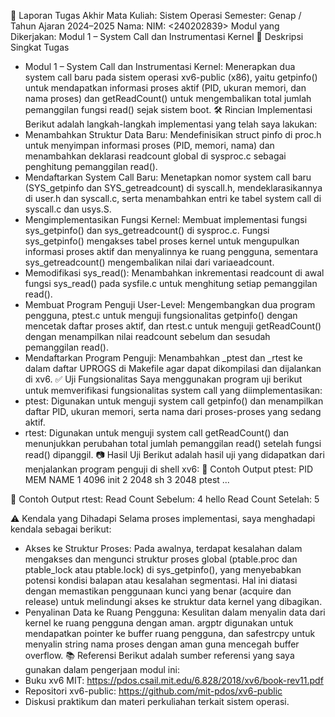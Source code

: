 📝 Laporan Tugas Akhir
Mata Kuliah: Sistem Operasi
Semester: Genap / Tahun Ajaran 2024–2025
Nama: <Muhammad Khamdan Azkiya>
NIM: <240202839>
Modul yang Dikerjakan: Modul 1 – System Call dan Instrumentasi Kernel
📌 Deskripsi Singkat Tugas
 * Modul 1 – System Call dan Instrumentasi Kernel:
   Menerapkan dua system call baru pada sistem operasi xv6-public (x86), yaitu getpinfo() untuk mendapatkan informasi proses aktif (PID, ukuran memori, dan nama proses) dan getReadCount() untuk mengembalikan total jumlah pemanggilan fungsi read() sejak sistem boot.
🛠️ Rincian Implementasi
Berikut adalah langkah-langkah implementasi yang telah saya lakukan:
 * Menambahkan Struktur Data Baru: Mendefinisikan struct pinfo di proc.h untuk menyimpan informasi proses (PID, memori, nama) dan menambahkan deklarasi readcount global di sysproc.c sebagai penghitung pemanggilan read().
 * Mendaftarkan System Call Baru: Menetapkan nomor system call baru (SYS_getpinfo dan SYS_getreadcount) di syscall.h, mendeklarasikannya di user.h dan syscall.c, serta menambahkan entri ke tabel system call di syscall.c dan usys.S.
 * Mengimplementasikan Fungsi Kernel: Membuat implementasi fungsi sys_getpinfo() dan sys_getreadcount() di sysproc.c. Fungsi sys_getpinfo() mengakses tabel proses kernel untuk mengupulkan informasi proses aktif dan menyalinnya ke ruang pengguna, sementara sys_getreadcount() mengembalikan nilai dari variaeadcount.
 * Memodifikasi sys_read(): Menambahkan inkrementasi readcount di awal fungsi sys_read() pada sysfile.c untuk menghitung setiap pemanggilan read().
 * Membuat Program Penguji User-Level: Mengembangkan dua program pengguna, ptest.c untuk menguji fungsionalitas getpinfo() dengan mencetak daftar proses aktif, dan rtest.c untuk menguji getReadCount() dengan menampilkan nilai readcount sebelum dan sesudah pemanggilan read().
 * Mendaftarkan Program Penguji: Menambahkan _ptest dan _rtest ke dalam daftar UPROGS di Makefile agar dapat dikompilasi dan dijalankan di xv6.
✅ Uji Fungsionalitas
Saya menggunakan program uji berikut untuk memverifikasi fungsionalitas system call yang diimplementasikan:
 * ptest: Digunakan untuk menguji system call getpinfo() dan menampilkan daftar PID, ukuran memori, serta nama dari proses-proses yang sedang aktif.
 * rtest: Digunakan untuk menguji system call getReadCount() dan menunjukkan perubahan total jumlah pemanggilan read() setelah fungsi read() dipanggil.
📷 Hasil Uji
Berikut adalah hasil uji yang didapatkan dari menjalankan program penguji di shell xv6:
📍 Contoh Output ptest:
PID	MEM	NAME
1	4096	init
2	2048	sh
3	2048	ptest
...

📍 Contoh Output rtest:
Read Count Sebelum: 4
hello
Read Count Setelah: 5

⚠️ Kendala yang Dihadapi
Selama proses implementasi, saya menghadapi kendala sebagai berikut:
 * Akses ke Struktur Proses: Pada awalnya, terdapat kesalahan dalam mengakses dan mengunci struktur proses global (ptable.proc dan ptable_lock atau ptable.lock) di sys_getpinfo(), yang menyebabkan potensi kondisi balapan atau kesalahan segmentasi. Hal ini diatasi dengan memastikan penggunaan kunci yang benar (acquire dan release) untuk melindungi akses ke struktur data kernel yang dibagikan.
 * Penyalinan Data ke Ruang Pengguna: Kesulitan dalam menyalin data dari kernel ke ruang pengguna dengan aman. argptr digunakan untuk mendapatkan pointer ke buffer ruang pengguna, dan safestrcpy untuk menyalin string nama proses dengan aman guna mencegah buffer overflow.
📚 Referensi
Berikut adalah sumber referensi yang saya gunakan dalam pengerjaan modul ini:
 * Buku xv6 MIT: https://pdos.csail.mit.edu/6.828/2018/xv6/book-rev11.pdf
 * Repositori xv6-public: https://github.com/mit-pdos/xv6-public
 * Diskusi praktikum dan materi perkuliahan terkait sistem operasi.
